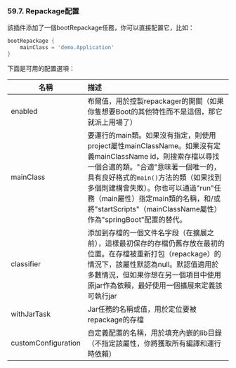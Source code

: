 ### 59.7. Repackage配置

該插件添加了一個bootRepackage任務，你可以直接配置它，比如：
```gradle
bootRepackage {
    mainClass = 'demo.Application'
}
```
下面是可用的配置選項：

|名稱|描述|
|-------|:------|
|enabled|布爾值，用於控製repackager的開關（如果你隻想要Boot的其他特性而不是這個，那它就派上用場了）|
|mainClass|要運行的main類。如果沒有指定，則使用project屬性mainClassName。如果沒有定義mainClassName id，則搜索存檔以尋找一個合適的類。"合適"意味著一個唯一的，具有良好格式的`main()`方法的類（如果找到多個則建構會失敗）。你也可以通過"run"任務（main屬性）指定main類的名稱，和/或將"startScripts"（mainClassName屬性）作為"springBoot"配置的替代。|
|classifier|添加到存檔的一個文件名字段（在擴展之前），這樣最初保存的存檔仍舊存放在最初的位置。在存檔被重新打包（repackage）的情況下，該屬性默認為null。默認值適用於多數情況，但如果你想在另一個項目中使用原jar作為依賴，最好使用一個擴展來定義該可執行jar|
|withJarTask|Jar任務的名稱或值，用於定位要被repackage的存檔|
|customConfiguration|自定義配置的名稱，用於填充內嵌的lib目錄（不指定該屬性，你將獲取所有編譯和運行時依賴）|
